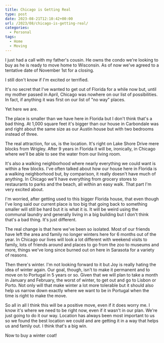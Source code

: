 ```yaml
---
title: Chicago is Getting Real
type: post
date: 2023-08-21T12:10:42+00:00
url: /2023/08/chicago-is-getting-real/
categories:
  - Personal
tags:
  - Home
  - Moving
---
```


I just had a call with my father's cousin. He owns the condo we're looking to buy as he is ready to move home to Wisconsin. As of now we've agreed to a tentative date of November 1st for a closing.

I still don't know if I'm excited or terrified.

It's no secret that I've wanted to get out of Florida for a while now but, until my mother passed in April, Chicago was nowhere on our list of possibilities. In fact, if anything it was first on our list of "no way" places.

Yet here we are.

The place is smaller than we have here in Florida but I don't think that's a bad thing. At 1,000 square feet it's bigger than our house in Carbondale was and right about the same size as our Austin house but with two bedrooms instead of three.

The real attraction, for us, is the location. It's right on Lake Shore Drive mere blocks from Wrigley. After 9 years in Florida it will be, ironically, in Chicago where we'll be able to see the water from our living room.

It's also a walking neighborhood where nearly everything we could want is within a few blocks. I've often talked about how our house here in Florida is a walking neighborhood but, by comparison, it really doesn't have much of anything. In Chicago we'll have everything from grocery stores to restaurants to parks and the beach, all within an easy walk. That part I'm very excited about.

I'm worried, after getting used to this bigger Florida house, that even though I've long said our current place is too big that going back to something smaller will still be hard but it is what it is. It will be weird using the communal laundry and generally living in a big building but I don't think that's a bad thing. It's just different.

The real change is that here we've been so isolated. Most of our friends have left the area and family no longer winters here for 6 months out of the year. In Chicago our lives will look a lot different with weekend visits to family, lots of friends around and places to go from the zoo to museums and more, things we've long since burned out on here in Sarasota for a variety of reasons.

Then there's winter. I'm not looking forward to it but Joy is really hating the idea of winter again. Our goal, though, isn't to make it permanent and to move on to Portugal in 5 years or so. Given that we will plan to take a month in January and February, the worst of winter, to get out and go to Lisbon or Porto. Not only will that make winter a lot more tolerable but it should also help us narrow down exactly where we want to be in Portugal when the time is right to make the move.

So all in all I think this will be a positive move, even if it does worry me. I know it's where we need to be right now, even if it wasn't in our plan. We're just going to do it our way. Location has always been most important to us so we found the best location we could and are getting it in a way that helps us and family out. I think that's a big win.

Now to buy a winter coat!
